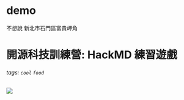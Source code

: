 # demo
不想說
新北市石門區富貴岬角
# 開源科技訓練營: HackMD 練習遊戲

###### tags: `cool` `food`

![](https://i.imgur.com/pMmmEOO.jpg)

